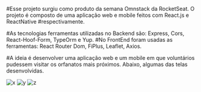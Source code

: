 #Esse projeto surgiu como produto da semana Omnstack da RocketSeat. O projeto é composto de uma aplicação web e mobile feitos com React.js e ReactNative #respectivamente.

#As tecnologias ferramentas utilizadas no Backend são: Express, Cors, React-Hoof-Form, TypeOrm e Yup. #No FrontEnd foram usadas as ferramentas: React Router Dom, FiPlus, Leaflet, Axios.

#A ideia é desenvolver uma aplicação web e um mobile em que voluntários pudessem visitar os orfanatos mais próximos. Abaixo, algumas das telas desenvolvidas.


![x](https://github.com/Eletromaximus/NLW3/blob/master/x.png)
![y](https://github.com/Eletromaximus/NLW3/blob/master/y.png)
![z](https://github.com/Eletromaximus/NLW3/blob/master/z.png)